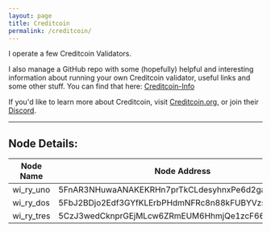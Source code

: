 ```yaml
---
layout: page
title: Creditcoin
permalink: /creditcoin/
---
```


I operate a few Creditcoin Validators.

I also manage a GitHub repo with some (hopefully) helpful and interesting information about running your own Creditcoin validator, useful links and some other stuff. You can find that here: [Creditcoin-Info](https://github.com/wi-ry/Creditcoin-Info)

If you'd like to learn more about Creditcoin, visit [Creditcoin.org](https://www.creditcoin.org), or join their [Discord](https://discord.com/invite/creditcoin).

---

##  Node Details:
<table>
  <thead>
    <tr>
      <th>Node Name</th>
      <th>Node Address</th>
      <th>Commission</th>
    </tr>
  </thead>
  <tbody>
    <tr>
      <td>wi_ry_uno</td>
      <td>5FnAR3NHuwaANAKEKRHn7prTkCLdesyhnxPe6d2gaqum96QW</td>
      <td>5%</td>
    </tr>
    <tr>
      <td>wi_ry_dos</td>
      <td>5FbJ2BDjo2Edf3GYfKLErbPHdmNFRc8n88kFUBYVzsQPYRZv</td>
      <td>5%</td>
    </tr>
    <tr>
      <td>wi_ry_tres</td>
      <td>5CzJ3wedCknprGEjMLcw6ZRmEUM6HhmjQe1zcF667srgZyxx</td>
      <td>5%</td>
    </tr>
  </tbody>
</table>
